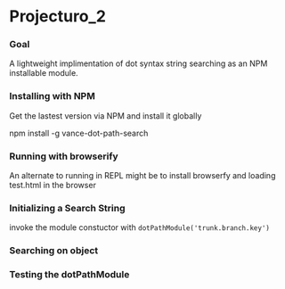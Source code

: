 Projecturo_2
============

### Goal

A lightweight implimentation of dot syntax string searching as an NPM installable module.



### Installing with NPM

Get the lastest version via NPM and install it globally

npm install -g vance-dot-path-search



### Running with browserify

An alternate to running in REPL might be to install browserfy and loading test.html in the browser


### Initializing a Search String

invoke the module constuctor with `dotPathModule('trunk.branch.key')`

### Searching on object



### Testing the dotPathModule


